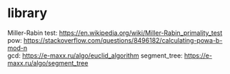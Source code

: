 # library
Miller-Rabin test: https://en.wikipedia.org/wiki/Miller-Rabin_primality_test  
pow: https://stackoverflow.com/questions/8496182/calculating-powa-b-mod-n  
gcd: https://e-maxx.ru/algo/euclid_algorithm
segment_tree: https://e-maxx.ru/algo/segment_tree
